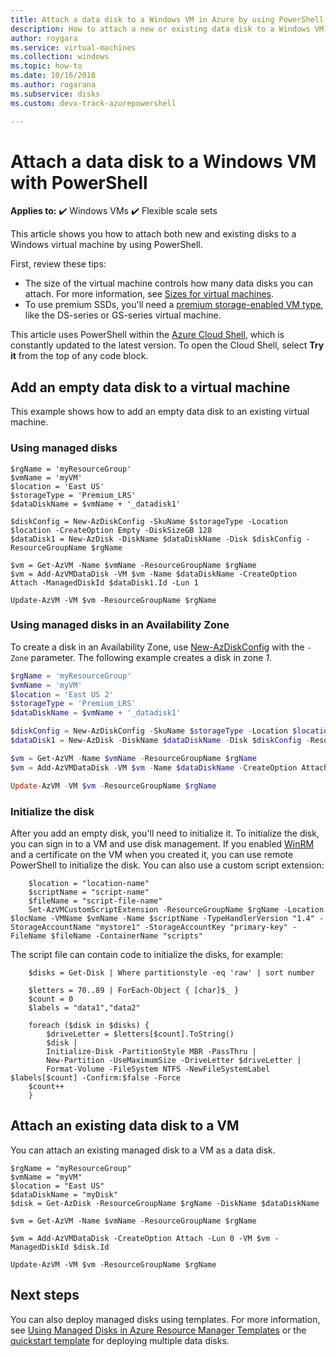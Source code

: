 ```yaml
---
title: Attach a data disk to a Windows VM in Azure by using PowerShell
description: How to attach a new or existing data disk to a Windows VM using PowerShell with the Resource Manager deployment model.
author: roygara
ms.service: virtual-machines
ms.collection: windows
ms.topic: how-to
ms.date: 10/16/2018
ms.author: rogarana
ms.subservice: disks 
ms.custom: devx-track-azurepowershell

---
```

# Attach a data disk to a Windows VM with PowerShell

**Applies to:** :heavy_check_mark: Windows VMs :heavy_check_mark: Flexible scale sets 

This article shows you how to attach both new and existing disks to a Windows virtual machine by using PowerShell. 

First, review these tips:

* The size of the virtual machine controls how many data disks you can attach. For more information, see [Sizes for virtual machines](../sizes.md).
* To use premium SSDs, you'll need a [premium storage-enabled VM type](../sizes-memory.md), like the DS-series or GS-series virtual machine.

This article uses PowerShell within the [Azure Cloud Shell](../../cloud-shell/overview.md), which is constantly updated to the latest version. To open the Cloud Shell, select **Try it** from the top of any code block.

## Add an empty data disk to a virtual machine

This example shows how to add an empty data disk to an existing virtual machine.

### Using managed disks

```azurepowershell-interactive
$rgName = 'myResourceGroup'
$vmName = 'myVM'
$location = 'East US'
$storageType = 'Premium_LRS'
$dataDiskName = $vmName + '_datadisk1'

$diskConfig = New-AzDiskConfig -SkuName $storageType -Location $location -CreateOption Empty -DiskSizeGB 128
$dataDisk1 = New-AzDisk -DiskName $dataDiskName -Disk $diskConfig -ResourceGroupName $rgName

$vm = Get-AzVM -Name $vmName -ResourceGroupName $rgName
$vm = Add-AzVMDataDisk -VM $vm -Name $dataDiskName -CreateOption Attach -ManagedDiskId $dataDisk1.Id -Lun 1

Update-AzVM -VM $vm -ResourceGroupName $rgName
```

### Using managed disks in an Availability Zone

To create a disk in an Availability Zone, use [New-AzDiskConfig](/powershell/module/az.compute/new-azdiskconfig) with the `-Zone` parameter. The following example creates a disk in zone *1*.

```powershell
$rgName = 'myResourceGroup'
$vmName = 'myVM'
$location = 'East US 2'
$storageType = 'Premium_LRS'
$dataDiskName = $vmName + '_datadisk1'

$diskConfig = New-AzDiskConfig -SkuName $storageType -Location $location -CreateOption Empty -DiskSizeGB 128 -Zone 1
$dataDisk1 = New-AzDisk -DiskName $dataDiskName -Disk $diskConfig -ResourceGroupName $rgName

$vm = Get-AzVM -Name $vmName -ResourceGroupName $rgName
$vm = Add-AzVMDataDisk -VM $vm -Name $dataDiskName -CreateOption Attach -ManagedDiskId $dataDisk1.Id -Lun 1

Update-AzVM -VM $vm -ResourceGroupName $rgName
```

### Initialize the disk

After you add an empty disk, you'll need to initialize it. To initialize the disk, you can sign in to a VM and use disk management. If you enabled [WinRM](/windows/desktop/winrm/portal) and a certificate on the VM when you created it, you can use remote PowerShell to initialize the disk. You can also use a custom script extension:

```azurepowershell-interactive
    $location = "location-name"
    $scriptName = "script-name"
    $fileName = "script-file-name"
    Set-AzVMCustomScriptExtension -ResourceGroupName $rgName -Location $locName -VMName $vmName -Name $scriptName -TypeHandlerVersion "1.4" -StorageAccountName "mystore1" -StorageAccountKey "primary-key" -FileName $fileName -ContainerName "scripts"
```

The script file can contain code to initialize the disks, for example:

```azurepowershell-interactive
    $disks = Get-Disk | Where partitionstyle -eq 'raw' | sort number

    $letters = 70..89 | ForEach-Object { [char]$_ }
    $count = 0
    $labels = "data1","data2"

    foreach ($disk in $disks) {
        $driveLetter = $letters[$count].ToString()
        $disk |
        Initialize-Disk -PartitionStyle MBR -PassThru |
        New-Partition -UseMaximumSize -DriveLetter $driveLetter |
        Format-Volume -FileSystem NTFS -NewFileSystemLabel $labels[$count] -Confirm:$false -Force
	$count++
    }
```

## Attach an existing data disk to a VM

You can attach an existing managed disk to a VM as a data disk.

```azurepowershell-interactive
$rgName = "myResourceGroup"
$vmName = "myVM"
$location = "East US"
$dataDiskName = "myDisk"
$disk = Get-AzDisk -ResourceGroupName $rgName -DiskName $dataDiskName

$vm = Get-AzVM -Name $vmName -ResourceGroupName $rgName

$vm = Add-AzVMDataDisk -CreateOption Attach -Lun 0 -VM $vm -ManagedDiskId $disk.Id

Update-AzVM -VM $vm -ResourceGroupName $rgName
```

## Next steps

You can also deploy managed disks using templates. For more information, see [Using Managed Disks in Azure Resource Manager Templates](../using-managed-disks-template-deployments.md) or the [quickstart template](https://github.com/Azure/azure-quickstart-templates/tree/master/quickstarts/microsoft.compute/vm-multiple-data-disk) for deploying multiple data disks.
